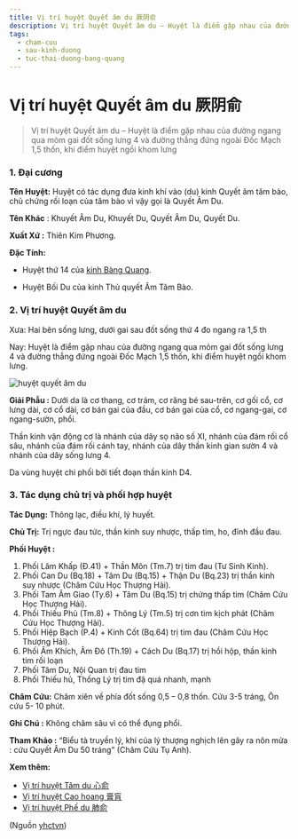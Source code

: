 ```yaml
---
title: Vị trí huyệt Quyết âm du 厥阴俞
description: Vị trí huyệt Quyết âm du – Huyệt là điểm gặp nhau của đường ngang qua mỏm gai đốt sống lưng 4 và đường thẳng đứng ngoài  1,5 thốn, khi điểm huyệt ngồi khom lưng
tags:
  - cham-cuu
  - sau-kinh-duong
  - tuc-thai-duong-bang-quang
---
```


# Vị trí huyệt Quyết âm du 厥阴俞 

> Vị trí huyệt Quyết âm du – Huyệt là điểm gặp nhau của đường ngang qua mỏm gai đốt sống lưng 4 và đường thẳng đứng ngoài Đốc Mạch 1,5 thốn, khi điểm huyệt ngồi khom lưng

### 1. Đại cương

**Tên Huyệt:** Huyệt có tác dụng đưa kinh khí vào (du) kinh Quyết âm tâm bào, chủ chứng rối loạn của tâm bào vì vậy gọi là Quyết Âm Du.

**Tên Khác** : Khuyết Âm Du, Khuyết Du, Quyết Âm Du, Quyết Du.

**Xuất Xứ :** Thiên Kim Phương.

**Đặc Tính:**

+ Huyệt thứ 14 của [kinh Bàng Quang](/yhctvn/kinh-tuc-thai-duong-bang-quang).

+ Huyệt Bối Du của kinh Thủ quyết Âm Tâm Bào.

### 2. Vị trí huyệt Quyết âm du

Xưa: Hai bên sống lưng, dưới gai sau đốt sống thứ 4 đo ngang ra 1,5 th

Nay: Huyệt là điểm gặp nhau của đường ngang qua mỏm gai đốt sống lưng 4 và đường thẳng đứng ngoài Đốc Mạch 1,5 thốn, khi điểm huyệt ngồi khom lưng.

![huyệt quyết âm du](/imgs/yhctvn/huyet-quyet-am-du-300x168.jpg)

**Giải Phẫu :** Dưới da là cơ thang, cơ trám, cơ răng bé sau-trên, cơ gối cổ, cơ lưng dài, cơ cổ dài, cơ bán gai của đầu, cơ bán gai của cổ, cơ ngang-gai, cơ ngang-sườn, phổi.

Thần kinh vận động cơ là nhánh của dây sọ não số XI, nhánh của đám rối cổ sâu, nhánh của đám rối cánh tay, nhánh của dây thần kinh gian sườn 4 và nhánh của dây sống lưng 4.

Da vùng huyệt chi phối bởi tiết đoạn thần kinh D4.

### 3. Tác dụng chủ trị và phối hợp huyệt

**Tác Dụng:** Thông lạc, điều khí, lý huyết.

**Chủ Trị:** Trị ngực đau tức, thần kinh suy nhược, thấp tim, ho, đỉnh đầu đau.

**Phối Huyệt :**

1. Phối Lâm Khấp (Đ.41) + Thần Môn (Tm.7) trị tim đau (Tư Sinh Kinh).
2. Phối Can Du (Bq.18) + Tâm Du (Bq.15) + Thận Du (Bq.23) trị thần kinh suy nhược (Châm Cứu Học Thượng Hải).
3. Phối Tam Âm Giao (Ty.6) + Tâm Du (Bq.15) trị chứng thấp tim (Châm Cứu Học Thượng Hải).
4. Phối Thiếu Phủ (Tm.8) + Thông Lý (Tm.5) trị cơn tim kịch phát (Châm Cứu Học Thượng Hải).
5. Phối Hiệp Bạch (P.4) + Kinh Cốt (Bq.64) trị tim đau (Châm Cứu Học Thượng Hải).
6. Phối Âm Khích, Âm Đô (Th.19) + Cách Du (Bq.17) trị hồi hộp, thần kinh tim rối loạn
7. Phối Tâm Du, Nội Quan trị đau tim
8. Phối Thiếu hủ, Thống Lý trị tim đậ quá nhanh, mạnh

**Châm Cứu:** Châm xiên về phía đốt sống 0,5 – 0,8 thốn. Cứu 3-5 tráng, Ôn cứu 5- 10 phút.

**Ghi Chú :** Không châm sâu vì có thể đụng phổi.

**Tham Khảo :** “Biểu tà truyền lý, khí của lý thượng nghịch lên gây ra nôn mửa : cứu Quyết Âm Du 50 tráng” (Châm Cứu Tụ Anh).

**Xem thêm:**

* [Vị trí huyệt Tâm du 心俞](/yhctvn/vi-tri-huyet-tam-du-%e5%bf%83%e4%bf%9e)
* [Vị trí huyệt Cao hoang 膏肓](/yhctvn/vi-tri-huyet-cao-hoang-%e8%86%8f%e8%82%93)
* [Vị trí huyệt Phế du 肺俞](/yhctvn/vi-tri-huyet-phe-du-%e8%82%ba%e4%bf%9e)

(Nguồn <a href="https://yhctvn.com/vi-tri-huyet-quyet-am-du-厥阴俞/" target="_blank">yhctvn</a>)
